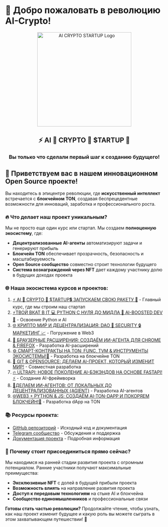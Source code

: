 # 🚀 Добро пожаловать в революцию AI-Crypto! 

<div align="center">
  <img src="https://raw.githubusercontent.com/LNDMN/AI_CRYPTO_STARTUP/main/assets/images/logo.png" alt="AI CRYPTO STARTUP Logo" width="300"/>
  <h2>⚡️ AI 🤖 CRYPTO 💎 $TARTUP 🚀</h2>
  <h3>Вы только что сделали первый шаг к созданию будущего!</h3>
</div>

## 👋 Приветствуем вас в нашем инновационном Open Source проекте!

Вы находитесь в эпицентре революции, где **искусственный интеллект** встречается с **блокчейном TON**, создавая беспрецедентные возможности для инноваций, заработка и профессионального роста.

### 🔥 Что делает наш проект уникальным?

Мы не просто еще один курс или стартап. Мы создаем **полноценную экосистему**, где:

- **Децентрализованные AI-агенты** автоматизируют задачи и генерируют прибыль
- **Блокчейн TON** обеспечивает прозрачность, безопасность и масштабируемость
- **Open Source сообщество** совместно строит технологии будущего
- **Система вознаграждений через NFT** дает каждому участнику долю в будущих доходах проекта

### 🌐 Наша экосистема курсов и проектов:

1. [⚡️ AI 🤖 CRYPTO 💎 $TARTUP💲 ЗАПУСКАЕМ СВОЮ РАКЕТУ 🚀](https://stepik.org/course/231513) - Главный курс, где мы строим наш стартап
2. [⚡ТВОЙ ВКАТ В IT 💻 PYTHON С НУЛЯ ДО МИДЛА 🐍 AI-BOOSTED DEV 🤖](https://stepik.org/course/186465) - Освоение Python и AI
3. [🌐 КРИПТО МИР И ДЕЦЕНТРАЛИЗАЦИЯ: DAO 🤝 SECURITY 🔒 МАРКЕТИНГ 📈](https://stepik.org/course/233105) - Погружение в Web3
4. [🧩 БРАУЗЕРНЫЕ РАСШИРЕНИЯ: СОЗДАЁМ ИИ-АГЕНТА ДЛЯ CHROME & FIREFOX](https://stepik.org/course/233103) - Разработка AI-расширений
5. [⚙️ СМАРТ-КОНТРАКТЫ НА TON: FUNC, TVM & ИНСТРУМЕНТЫ ЭКОСИСТЕМЫ!💎](https://stepik.org/course/232994) - Разработка на блокчейне TON
6. [🚀 GIT & OPENSOURCE: ДЕЛАЕМ AI-ПРОЕКТ, КОТОРЫЙ ИЗМЕНИТ МИР!](https://stepik.org/course/232991) - Совместная разработка
7. [🔥 ULTRAPI: НОВОЕ ПОКОЛЕНИЕ AI-БЭКЭНДОВ НА ОСНОВЕ FASTAPI! ⚡️](https://stepik.org/course/181136) - Создание AI-фреймворка
8. [🤖ДЕЛАЕМ ИИ-АГЕНТОВ: ОТ ЛОКАЛЬНЫХ ДО ДЕЦЕНТРАЛИЗОВАННЫХ {AGIENT}](https://stepik.org/course/185616) - Разработка AI-агентов
9. [🌐WEB3 + PYTHON & JS: СОЗДАЁМ AI-TON-DAPP И ПОКОРЯЕМ БЛОКЧЕЙН!💎](https://stepik.org/course/118613) - Разработка dApp на TON

### 📚 Ресурсы проекта:

- [GitHub репозиторий](https://github.com/LNDMN/AI_CRYPTO_STARTUP) - Исходный код и документация
- [Telegram сообщество](https://t.me/AI_CRYPTO_STARTUP) - Обсуждения и поддержка
- [Документация проекта](https://github.com/LNDMN/AI_CRYPTO_STARTUP/tree/main/docs) - Подробная информация

### 🌟 Почему стоит присоединиться прямо сейчас?

Мы находимся на ранней стадии развития проекта с огромным потенциалом. Ранние участники получают максимальные преимущества:

- **Эксклюзивные NFT** с долей в будущей прибыли проекта
- **Возможность влиять** на направление развития проекта
- **Доступ к передовым технологиям** на стыке AI и блокчейна
- **Сообщество единомышленников** и профессиональные связи

**Готовы стать частью революции?** Продолжайте чтение, чтобы узнать, как наш проект изменит будущее и какую роль вы можете сыграть в этом захватывающем путешествии! 🚀 